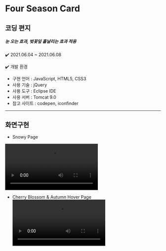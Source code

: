 # Four Season Card
## 코딩 편지
##### 눈 오는 효과, 벚꽃잎 흩날리는 효과 적용

✔️ 2021.06.04 ~ 2021.06.08

✔️ 개발 환경
- 구현 언어 : JavaScript, HTML5, CSS3
- 사용 기술 : jQuery
- 사용 도구 : Eclipse IDE
- 사용 서버 : Tomcat 9.0
- 참고 사이트 : codepen, iconfinder

---
## 화면구현
- Snowy Page

![눈 오는 효과](https://user-images.githubusercontent.com/68312957/121282803-147a7d00-c915-11eb-8199-d1807b2918f4.mp4)

- Cherry Blossom & Autumn Hover Page
![벚꽃잎 떨어지는 효과](https://user-images.githubusercontent.com/68312957/121282993-602d2680-c915-11eb-81e6-1246ae8a8f63.mp4)
